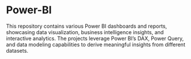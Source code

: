 # Power-BI
This repository contains various Power BI dashboards and reports, showcasing data visualization, business intelligence insights, and interactive analytics. The projects leverage Power BI’s DAX, Power Query, and data modeling capabilities to derive meaningful insights from different datasets.

